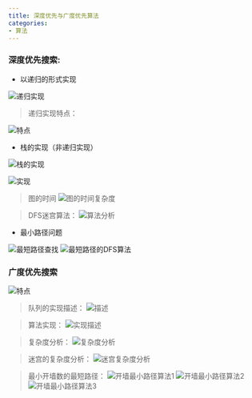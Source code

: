 ```yaml
---
title: 深度优先与广度优先算法
categories:
- 算法
---
```


### 深度优先搜索:
* 以递归的形式实现

![递归实现](/img/1586434191932.png)
> 递归实现特点：

![特点](/img/1586434219909.png)

* 栈的实现（非递归实现）

![栈的实现](/img/1586434247273.png)

![实现](/img/1586434291192.png)

> 图的时间
![图的时间复杂度](/img/1586434361642.png)

> DFS迷宫算法：
![算法分析](/img/1586434407387.png)

* 最小路径问题

![最短路径查找](/img/1586434733368.png)
![最短路径的DFS算法](/img/1586434756126.png)


### 广度优先搜索

![特点](/img/1586434845632.png)

> 队列的实现描述：
![描述](/img/1586434970193.png)

> 算法实现：
![实现描述](/img/1586435106444.png)

> 复杂度分析：
![复杂度分析](/img/1586435164143.png)

> 迷宫的复杂度分析：
![迷宫复杂度分析](/img/1586435194085.png)

> 最小开墙数的最短路径：
> ![开墙最小路径算法1](/img/1586435618505.png)
> ![开墙最小路径算法2](/img/1586435636294.png)
> ![开墙最小路径算法3](/img/1586435663044.png)